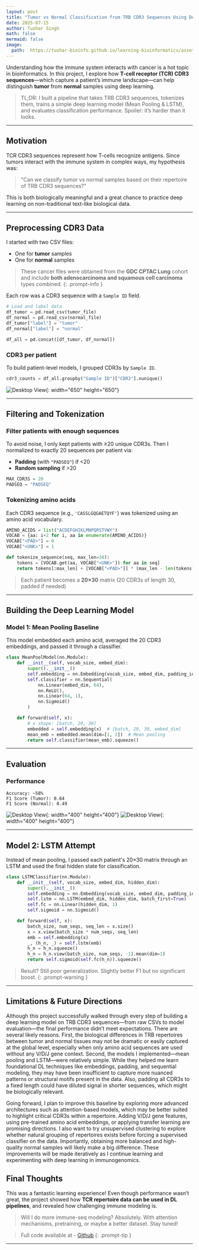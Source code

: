 ```yaml
---
layout: post
title: "Tumor vs Normal Classification from TRB CDR3 Sequences Using Deep Learning"
date: 2025-07-15
author: Tushar Singh
math: false
mermaid: false
image: 
  path:  https://tushar-bioinfo.github.io/learning-bioinformatics/assets/img/post3/lung_tumor.jpg
---
```


Understanding how the immune system interacts with cancer is a hot topic in bioinformatics. In this project, I explore how **T-cell receptor (TCR) CDR3 sequences**—which capture a patient’s immune landscape—can help distinguish **tumor** from **normal** samples using deep learning.

> TL;DR: I built a pipeline that takes TRB CDR3 sequences, tokenizes them, trains a simple deep learning model (Mean Pooling & LSTM), and evaluates classification performance. Spoiler: it’s harder than it looks.

---

## Motivation

TCR CDR3 sequences represent how T-cells recognize antigens. Since tumors interact with the immune system in complex ways, my hypothesis was:

> "Can we classify tumor vs normal samples based on their repertoire of TRB CDR3 sequences?"

This is both biologically meaningful and a great chance to practice deep learning on non-traditional text-like biological data.

---

## Preprocessing CDR3 Data

I started with two CSV files:

- One for **tumor** samples
- One for **normal** samples


> These cancer files were obtained from the **GDC CPTAC Lung** cohort and include **both adenocarcinoma and squamous cell carcinoma** types combined.
{: .prompt-info }

Each row was a CDR3 sequence with a `Sample ID` field.

```python
# Load and label data
df_tumor = pd.read_csv(tumor_file)
df_normal = pd.read_csv(normal_file)
df_tumor["label"] = "tumor"
df_normal["label"] = "normal"

df_all = pd.concat([df_tumor, df_normal])
```

### CDR3 per patient

To build patient-level models, I grouped CDR3s by `Sample ID`.

```python
cdr3_counts = df_all.groupby("Sample ID")["CDR3"].nunique()
```

![Desktop View](https://tushar-bioinfo.github.io/learning-bioinformatics/assets/img/post3/cdr3_lengths_distribution.png){: width="650" height="650"} 

---

## Filtering and Tokenization

### Filter patients with enough sequences

To avoid noise, I only kept patients with ≥20 unique CDR3s. Then I normalized to exactly 20 sequences per patient via:

- **Padding** (with `"PADSEQ"`) if <20
- **Random sampling** if >20

```python
MAX_CDR3S = 20
PADSEQ = "PADSEQ"
```

### Tokenizing amino acids

Each CDR3 sequence (e.g., `'CASSLGQGAETQYF'`) was tokenized using an amino acid vocabulary.

```python
AMINO_ACIDS = list("ACDEFGHIKLMNPQRSTVWY")
VOCAB = {aa: i+2 for i, aa in enumerate(AMINO_ACIDS)}
VOCAB["<PAD>"] = 0
VOCAB["<UNK>"] = 1

def tokenize_sequence(seq, max_len=30):
    tokens = [VOCAB.get(aa, VOCAB["<UNK>"]) for aa in seq]
    return tokens[:max_len] + [VOCAB["<PAD>"]] * (max_len - len(tokens))
```

> Each patient becomes a **20×30** matrix (20 CDR3s of length 30, padded if needed)

---

## Building the Deep Learning Model

### Model 1: Mean Pooling Baseline

This model embedded each amino acid, averaged the 20 CDR3 embeddings, and passed it through a classifier.

```python
class MeanPoolModel(nn.Module):
    def __init__(self, vocab_size, embed_dim):
        super().__init__()
        self.embedding = nn.Embedding(vocab_size, embed_dim, padding_idx=0)
        self.classifier = nn.Sequential(
            nn.Linear(embed_dim, 64),
            nn.ReLU(),
            nn.Linear(64, 1),
            nn.Sigmoid()
        )

    def forward(self, x):
        # x shape: [batch, 20, 30]
        embedded = self.embedding(x)  # [batch, 20, 30, embed_dim]
        mean_emb = embedded.mean(dim=[1, 2])  # Mean pooling
        return self.classifier(mean_emb).squeeze()
```

---

## Evaluation

### Performance

```text
Accuracy: ~58%
F1 Score (Tumor): 0.64
F1 Score (Normal): 0.49
```
![Desktop View](https://tushar-bioinfo.github.io/learning-bioinformatics/assets/img/post3/confusion_matrix.png){: width="400" height="400"} 
![Desktop View](https://tushar-bioinfo.github.io/learning-bioinformatics/assets/img/post3/roc_curve.png){: width="400" height="400"} 

---

## Model 2: LSTM Attempt

Instead of mean pooling, I passed each patient's 20×30 matrix through an LSTM and used the final hidden state for classification.

```python
class LSTMClassifier(nn.Module):
    def __init__(self, vocab_size, embed_dim, hidden_dim):
        super().__init__()
        self.embedding = nn.Embedding(vocab_size, embed_dim, padding_idx=0)
        self.lstm = nn.LSTM(embed_dim, hidden_dim, batch_first=True)
        self.fc = nn.Linear(hidden_dim, 1)
        self.sigmoid = nn.Sigmoid()

    def forward(self, x):
        batch_size, num_seqs, seq_len = x.size()
        x = x.view(batch_size * num_seqs, seq_len)
        emb = self.embedding(x)
        _, (h_n, _) = self.lstm(emb)
        h_n = h_n.squeeze()
        h_n = h_n.view(batch_size, num_seqs, -1).mean(dim=1)
        return self.sigmoid(self.fc(h_n)).squeeze()
```
> Result? Still poor generalization. Slightly better F1 but no significant boost.
{: .prompt-warning }
---

## Limitations & Future Directions

Although this project successfully walked through every step of building a deep learning model on TRB CDR3 sequences—from raw CSVs to model evaluation—the final performance didn’t meet expectations. There are several likely reasons. First, the biological differences in TRB repertoires between tumor and normal tissues may not be dramatic or easily captured at the global level, especially when only amino acid sequences are used without any V/D/J gene context. Second, the models I implemented—mean pooling and LSTM—were relatively simple. While they helped me learn foundational DL techniques like embeddings, padding, and sequential modeling, they may have been insufficient to capture more nuanced patterns or structural motifs present in the data. Also, padding all CDR3s to a fixed length could have diluted signal in shorter sequences, which might be biologically relevant.

Going forward, I plan to improve this baseline by exploring more advanced architectures such as attention-based models, which may be better suited to highlight critical CDR3s within a repertoire. Adding V/D/J gene features, using pre-trained amino acid embeddings, or applying transfer learning are promising directions. I also want to try unsupervised clustering to explore whether natural grouping of repertoires exists before forcing a supervised classifier on the data. Importantly, obtaining more balanced and high-quality normal samples will likely make a big difference. These improvements will be made iteratively as I continue learning and experimenting with deep learning in immunogenomics.


## Final Thoughts

This was a fantastic learning experience! Even though performance wasn’t great, the project showed how **TCR repertoire data can be used in DL pipelines**, and revealed how challenging immune modeling is.

> Will I do more immune-seq modeling? Absolutely. With attention mechanisms, pretraining, or maybe a better dataset. Stay tuned!

> Full code available at - [Github](https://github.com/Tushar-bioinfo/DL-TCR-TRB-CDR3-Classification)
{: .prompt-tip }
---

